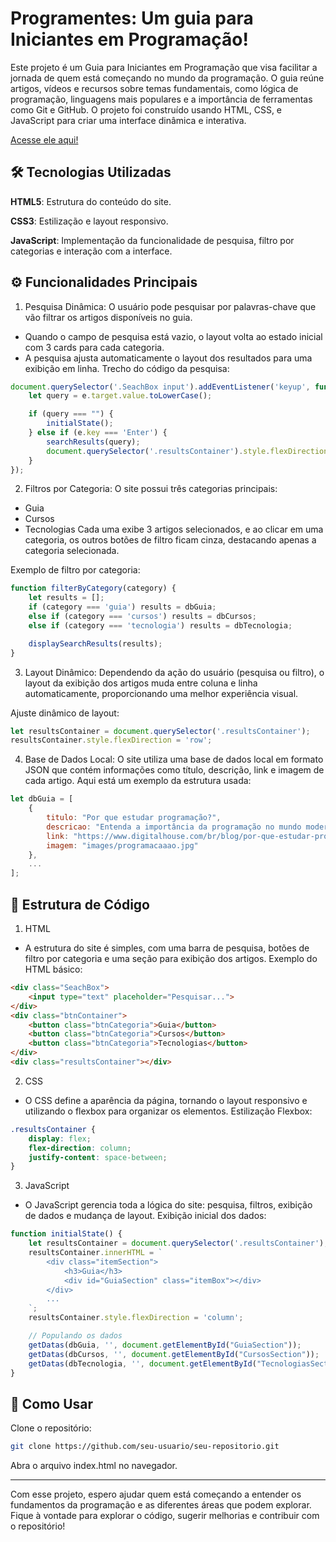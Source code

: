 # Programentes: Um guia para Iniciantes em Programação!
Este projeto é um Guia para Iniciantes em Programação que visa facilitar a jornada de quem está começando no mundo da programação. O guia reúne artigos, vídeos e recursos sobre temas fundamentais, como lógica de programação, linguagens mais populares e a importância de ferramentas como Git e GitHub. O projeto foi construído usando HTML, CSS, e JavaScript para criar uma interface dinâmica e interativa. 

[Acesse ele aqui!](https://mathmorgado.github.io/Projeto-Imersao-Dev-Alura/)

## 🛠️ Tecnologias Utilizadas
**HTML5**: Estrutura do conteúdo do site. 

**CSS3**: Estilização e layout responsivo.

**JavaScript**: Implementação da funcionalidade de pesquisa, filtro por categorias e interação com a interface.

## ⚙️ Funcionalidades Principais
1. Pesquisa Dinâmica: O usuário pode pesquisar por palavras-chave que vão filtrar os artigos disponíveis no guia.
  - Quando o campo de pesquisa está vazio, o layout volta ao estado inicial com 3 cards para cada categoria.
  - A pesquisa ajusta automaticamente o layout dos resultados para uma exibição em linha.
Trecho do código da pesquisa:

```javascript
document.querySelector('.SeachBox input').addEventListener('keyup', function (e) {
    let query = e.target.value.toLowerCase();

    if (query === "") {
        initialState();
    } else if (e.key === 'Enter') {
        searchResults(query);
        document.querySelector('.resultsContainer').style.flexDirection = 'row';
    }
});
```

2. Filtros por Categoria: O site possui três categorias principais:
 - Guia
 - Cursos
 - Tecnologias
Cada uma exibe 3 artigos selecionados, e ao clicar em uma categoria, os outros botões de filtro ficam cinza, destacando apenas a categoria selecionada.

Exemplo de filtro por categoria:

```javascript
function filterByCategory(category) {
    let results = [];
    if (category === 'guia') results = dbGuia;
    else if (category === 'cursos') results = dbCursos;
    else if (category === 'tecnologia') results = dbTecnologia;

    displaySearchResults(results);
}
```

3. Layout Dinâmico: Dependendo da ação do usuário (pesquisa ou filtro), o layout da exibição dos artigos muda entre coluna e linha automaticamente, proporcionando uma melhor experiência visual.

Ajuste dinâmico de layout:

```javascript
let resultsContainer = document.querySelector('.resultsContainer');
resultsContainer.style.flexDirection = 'row';
```

4. Base de Dados Local: O site utiliza uma base de dados local em formato JSON que contém informações como título, descrição, link e imagem de cada artigo. Aqui está um exemplo da estrutura usada:

```javascript
let dbGuia = [
    {
        titulo: "Por que estudar programação?",
        descricao: "Entenda a importância da programação no mundo moderno...",
        link: "https://www.digitalhouse.com/br/blog/por-que-estudar-programacao",
        imagem: "images/programacaaao.jpg"
    },
    ...
];
```

## 📝 Estrutura de Código
1. HTML
- A estrutura do site é simples, com uma barra de pesquisa, botões de filtro por categoria e uma seção para exibição dos artigos.
Exemplo do HTML básico:

```html
<div class="SeachBox">
    <input type="text" placeholder="Pesquisar...">
</div>
<div class="btnContainer">
    <button class="btnCategoria">Guia</button>
    <button class="btnCategoria">Cursos</button>
    <button class="btnCategoria">Tecnologias</button>
</div>
<div class="resultsContainer"></div>
```

2. CSS
- O CSS define a aparência da página, tornando o layout responsivo e utilizando o flexbox para organizar os elementos.
Estilização Flexbox:

```css
.resultsContainer {
    display: flex;
    flex-direction: column;
    justify-content: space-between;
}
```
3. JavaScript
- O JavaScript gerencia toda a lógica do site: pesquisa, filtros, exibição de dados e mudança de layout.
Exibição inicial dos dados:

```javascript
function initialState() {
    let resultsContainer = document.querySelector('.resultsContainer');
    resultsContainer.innerHTML = `
        <div class="itemSection">
            <h3>Guia</h3>
            <div id="GuiaSection" class="itemBox"></div>
        </div>
        ...
    `;
    resultsContainer.style.flexDirection = 'column';

    // Populando os dados
    getDatas(dbGuia, '', document.getElementById("GuiaSection"));
    getDatas(dbCursos, '', document.getElementById("CursosSection"));
    getDatas(dbTecnologia, '', document.getElementById("TecnologiasSection"));
}
```

## 📑 Como Usar
Clone o repositório:

```bash
git clone https://github.com/seu-usuario/seu-repositorio.git
```
Abra o arquivo index.html no navegador.

---
Com esse projeto, espero ajudar quem está começando a entender os fundamentos da programação e as diferentes áreas que podem explorar. Fique à vontade para explorar o código, sugerir melhorias e contribuir com o repositório!
